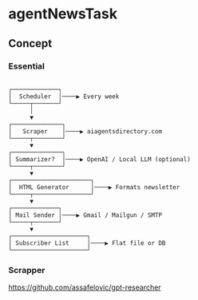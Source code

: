 # agentNewsTask

## Concept

### Essential

<pre lang="text"><code>
┌─────────────┐
│  Scheduler  │────▶ Every week
└─────┬───────┘
      │
      ▼
┌──────────────┐
│   Scraper    │────▶ aiagentsdirectory.com
└─────┬────────┘
      ▼
┌──────────────┐
│ Summarizer?  │────▶ OpenAI / Local LLM (optional)
└─────┬────────┘
      ▼
┌──────────────────────┐
│  HTML Generator      │────▶ Formats newsletter
└─────┬────────────────┘
      ▼
┌─────────────┐
│ Mail Sender │────▶ Gmail / Mailgun / SMTP
└─────┬───────┘
      ▼
┌─────────────────────┐
│ Subscriber List     │────▶ Flat file or DB
└─────────────────────┘
</code></pre>

### Scrapper

https://github.com/assafelovic/gpt-researcher